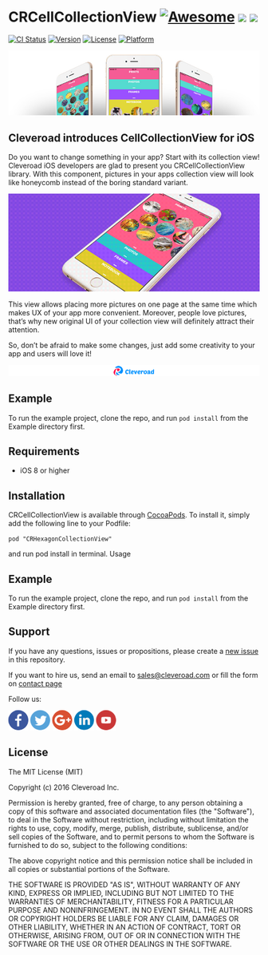 # CRCellCollectionView [![Awesome](https://cdn.rawgit.com/sindresorhus/awesome/d7305f38d29fed78fa85652e3a63e154dd8e8829/media/badge.svg)](https://github.com/sindresorhus/awesome) <img src="https://www.cleveroad.com/public/comercial/label-ios.svg" height="20"> <a href="https://www.cleveroad.com/?utm_source=github&utm_medium=label&utm_campaign=contacts"><img src="https://www.cleveroad.com/public/comercial/label-cleveroad.svg" height="20"></a>

[![CI Status](http://img.shields.io/travis/Sergey/CRHexagonCollectionView.svg?style=flat)](https://travis-ci.org/Sergey/CRHexagonCollectionView)
[![Version](https://img.shields.io/cocoapods/v/CRHexagonCollectionView.svg?style=flat)](http://cocoapods.org/pods/CRHexagonCollectionView)
[![License](https://img.shields.io/cocoapods/l/CRHexagonCollectionView.svg?style=flat)](http://cocoapods.org/pods/CRHexagonCollectionView)
[![Platform](https://img.shields.io/cocoapods/p/CRHexagonCollectionView.svg?style=flat)](http://cocoapods.org/pods/CRHexagonCollectionView)

![Header image](/images/header.jpg)

## Cleveroad introduces CellCollectionView for iOS

Do you want to change something in your app? Start with its collection view! Cleveroad iOS developers are glad to present you CRCellCollectionView library. With this component, pictures in your apps collection view will look like honeycomb instead of the boring standard variant. 

![Demo image](/images/demo.gif)

This view allows placing more pictures on one page at the same time which makes UX of your app more convenient. Moreover, people love pictures, that’s why new original UI of your collection view will definitely attract their attention. 

So, don’t be afraid to make some changes, just add some creativity to your app and users will love it! 

[![Awesome](/images/logo-footer.png)](https://www.cleveroad.com/?utm_source=github&utm_medium=label&utm_campaign=contacts)
<br/>

## Example

To run the example project, clone the repo, and run `pod install` from the Example directory first.

## Requirements

* iOS 8 or higher

## Installation

CRCellCollectionView is available through [CocoaPods](http://cocoapods.org). To install
it, simply add the following line to your Podfile:

```
pod "CRHexagonCollectionView"
```

and run pod install in terminal.
Usage

## Example

To run the example project, clone the repo, and run `pod install` from the Example directory first.

## Support

If you have any questions, issues or propositions, please create a <a href="../../issues/new">new issue</a> in this repository.

If you want to hire us, send an email to sales@cleveroad.com or fill the form on <a href="https://www.cleveroad.com/contact">contact page</a>

Follow us:

[![Awesome](/images/social/facebook.png)](https://www.facebook.com/cleveroadinc/)   [![Awesome](/images/social/twitter.png)](https://twitter.com/cleveroadinc)   [![Awesome](/images/social/google.png)](https://plus.google.com/+CleveroadInc)   [![Awesome](/images/social/linkedin.png)](https://www.linkedin.com/company/cleveroad-inc-)   [![Awesome](/images/social/youtube.png)](https://www.youtube.com/channel/UCFNHnq1sEtLiy0YCRHG2Vaw)
<br/>

## License

The MIT License (MIT)

Copyright (c) 2016 Cleveroad Inc.

Permission is hereby granted, free of charge, to any person obtaining a copy
of this software and associated documentation files (the "Software"), to deal
in the Software without restriction, including without limitation the rights
to use, copy, modify, merge, publish, distribute, sublicense, and/or sell
copies of the Software, and to permit persons to whom the Software is
furnished to do so, subject to the following conditions:

The above copyright notice and this permission notice shall be included in all
copies or substantial portions of the Software.

THE SOFTWARE IS PROVIDED "AS IS", WITHOUT WARRANTY OF ANY KIND, EXPRESS OR
IMPLIED, INCLUDING BUT NOT LIMITED TO THE WARRANTIES OF MERCHANTABILITY,
FITNESS FOR A PARTICULAR PURPOSE AND NONINFRINGEMENT. IN NO EVENT SHALL THE
AUTHORS OR COPYRIGHT HOLDERS BE LIABLE FOR ANY CLAIM, DAMAGES OR OTHER
LIABILITY, WHETHER IN AN ACTION OF CONTRACT, TORT OR OTHERWISE, ARISING FROM,
OUT OF OR IN CONNECTION WITH THE SOFTWARE OR THE USE OR OTHER DEALINGS IN THE
SOFTWARE.
